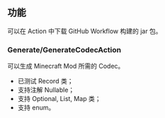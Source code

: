 ## 功能

可以在 Action 中下载 GitHub Workflow 构建的 jar 包。

### Generate/GenerateCodecAction

可以生成 Minecraft Mod 所需的 Codec。

- 已测试 Record 类；
- 支持注解 Nullable；
- 支持 Optional, List, Map 类；
- 支持 enum。